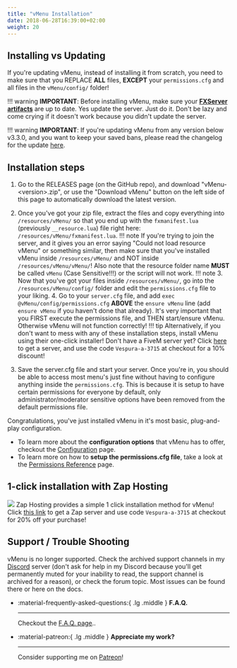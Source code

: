```yaml
---
title: "vMenu Installation"
date: 2018-06-28T16:39:00+02:00
weight: 20
---
```


## Installing vs Updating

If you're updating vMenu, instead of installing it from scratch, you need to make sure that you REPLACE **ALL** files, **EXCEPT** your `permissions.cfg` and all files in the `vMenu/config/` folder!

!!! warning
    **IMPORTANT**: Before installing vMenu, make sure your **[FXServer artifacts](https://runtime.fivem.net/artifacts/fivem/)** are up to date. Yes update the server. Just do it. Don't be lazy and come crying if it doesn't work because you didn't update the server.

!!! warning
    **IMPORTANT**: If you're updating vMenu from any version below v3.3.0, and you want to keep your saved bans, please read the changelog for the update [here](https://github.com/TomGrobbe/vMenu/releases/tag/v3.3.0-pre).


## Installation steps
1. Go to the RELEASES page (on the GitHub repo), and download "vMenu-\<version\>.zip", or use the "Download vMenu" button on the left side of this page to automatically download the latest version.
2. Once you've got your zip file, extract the files and copy everything into `/resources/vMenu/` so that you end up with the `fxmanifest.lua` (previously `__resource.lua`) file right here: `/resources/vMenu/fxmanifest.lua`.
!!! note
    If you're trying to join the server, and it gives you an error saying "Could not load resource vMenu" or something similar, then make sure that you've installed vMenu inside `/resources/vMenu/` and NOT inside `/resources/vMenu/vMenu/`! Also note that the resource folder name **MUST** be called `vMenu` (Case Sensitive!!!) or the script will not work.
!!! note 
    3. Now that you've got your files inside `/resources/vMenu/`, go into the `/resources/vMenu/config/` folder and edit the `permissions.cfg` file to your liking.
    4. Go to your `server.cfg` file, and add `exec @vMenu/config/permissions.cfg` **ABOVE** the `ensure vMenu` line (add `ensure vMenu` if you haven't done that already). It's very important that you FIRST execute the permissions file, and THEN start/ensure vMenu. Otherwise vMenu will not function correctly!
!!! tip
    Alternatively, if you don't want to mess with any of these installation steps, install vMenu using their one-click installer! Don't have a FiveM server yet? Click [here](https://zap-hosting.com/vespura2) to get a server, and use the code `Vespura-a-3715` at checkout for a 10% discount!

5. Save the server.cfg file and start your server. Once you're in, you should be able to access most menu's just fine without having to configure anything inside the `permissions.cfg`. This is because it is setup to have certain permissions for everyone by default, only administrator/moderator sensitive options have been removed from the default permissions file.

Congratulations, you've just installed vMenu in it's most basic, plug-and-play configuration.


* To learn more about the **configuration options** that vMenu has to offer, checkout the [Configuration](/vmenu/configuration/) page.
* To learn more on how to **setup the permissions.cfg file**, take a look at the [Permissions Reference](/vmenu/permissions-ref/) page.


## 1-click installation with Zap Hosting
[![](https://zap-hosting.com/interface/_images/banner/gameserver/fivem-affiliate-banner-1006x180.png)](https://zap-hosting.com/vespura)
Zap Hosting provides a simple 1 click installation method for vMenu! Click [this link](https://zap-hosting.com/vespura) to get a Zap server and use code `Vespura-a-3715` at checkout for 20% off your purchase!

## Support / Trouble Shooting
vMenu is no longer supported. Check the archived support channels in my [Discord](https://vespura.com/discord) server (don't ask for help in my Discord because you'll get permanently muted for your inability to read, the support channel is archived for a reason), or check the forum topic. Most issues can be found there or here on the docs.


<div class="grid cards" markdown>

-   :material-frequently-asked-questions:{ .lg .middle } __F.A.Q.__

    ---

    Checkout the [F.A.Q. page](/vmenu/faq/)..

-   :material-patreon:{ .lg .middle } __Appreciate my work?__

    ---

    Consider supporting me on [<i class='fab fa-patreon'></i> Patreon](https://www.patreon.com/vespura)!

</div>    
